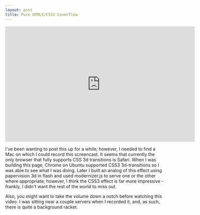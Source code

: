 ```yaml
---
layout: post
title: Pure HTML5/CSS3 Coverflow
---
```


<iframe src="http://www.screenr.com/embed/pDxs" width="600" height="366" frameborder="0">t</iframe>

I've been wanting to post this up for a while; however, I needed to find a Mac on which I could 
record this screencast. It seems that currently the only browser that fully supports CSS 3d transitions 
is Safari. When I was building this page, Chrome on Ubuntu supported CSS3 
3d-transitions so I was able to see what I was doing. Later I built an analog of this effect using 
papervision 3d in flash and used modernizer.js to serve one or the other where appropriate; however, 
I think the CSS3 effect is far more impressive - frankly, I didn't want the rest of the world to miss out.

Also, you might want to take the volume down a notch before watching this video. I was sitting near a couple
servers when I recorded it, and, as such, there is quite a background racket.
